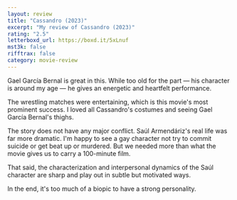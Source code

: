 ```yaml
---
layout: review
title: "Cassandro (2023)"
excerpt: "My review of Cassandro (2023)"
rating: "2.5"
letterboxd_url: https://boxd.it/5xLnuf
mst3k: false
rifftrax: false
category: movie-review
---
```


Gael García Bernal is great in this. While too old for the part — his character is around my age — he gives an energetic and heartfelt performance.

The wrestling matches were entertaining, which is this movie's most prominent success. I loved all Cassandro's costumes and seeing Gael García Bernal's thighs.

The story does not have any major conflict. Saúl Armendáriz's real life was far more dramatic. I'm happy to see a gay character not try to commit suicide or get beat up or murdered. But we needed more than what the movie gives us to carry a 100-minute film.

That said, the characterization and interpersonal dynamics of the Saúl character are sharp and play out in subtle but motivated ways.

In the end, it's too much of a biopic to have a strong personality.

